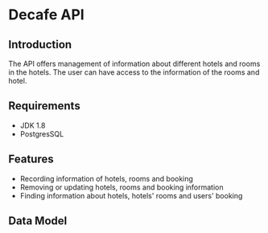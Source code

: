 # Decafe API

## Introduction
The API offers management of information  about different hotels and rooms in the hotels. The user can have
access to the information of the rooms and hotel.

## Requirements
* JDK 1.8
* PostgresSQL

## Features
* Recording information of hotels, rooms and booking
* Removing or updating hotels, rooms and booking information
* Finding information about hotels, hotels' rooms and users' booking

## Data Model

